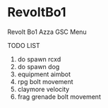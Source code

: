 # RevoltBo1
Revolt Bo1 Azza GSC Menu

TODO LIST
1. do spawn rcxd
2. do spawn dog
3. equipment aimbot
4. rpg bolt movement
5. claymore velocity
6. frag grenade bolt movement
